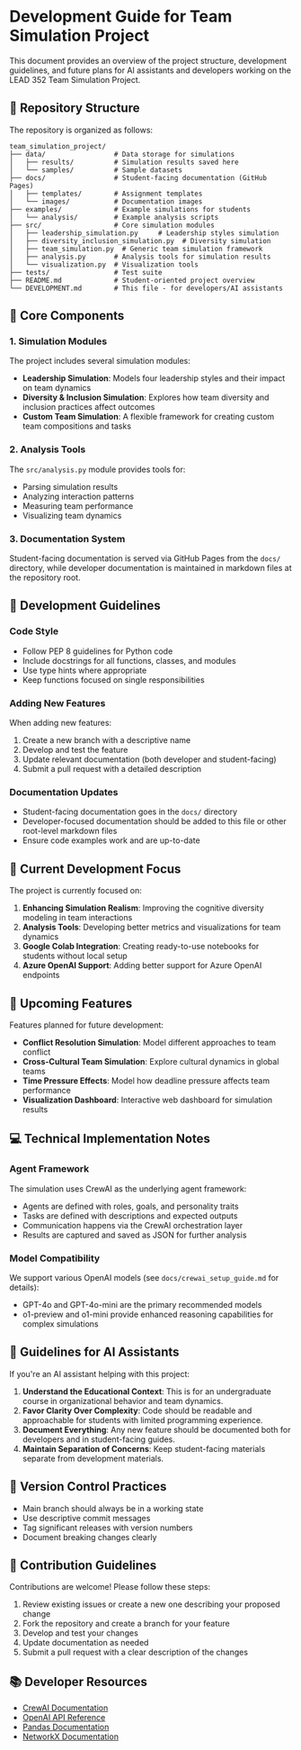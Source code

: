# Development Guide for Team Simulation Project

This document provides an overview of the project structure, development guidelines, and future plans for AI assistants and developers working on the LEAD 352 Team Simulation Project.

## 📂 Repository Structure

The repository is organized as follows:

```
team_simulation_project/
├── data/                 # Data storage for simulations
│   ├── results/          # Simulation results saved here
│   └── samples/          # Sample datasets
├── docs/                 # Student-facing documentation (GitHub Pages)
│   ├── templates/        # Assignment templates
│   └── images/           # Documentation images
├── examples/             # Example simulations for students
│   └── analysis/         # Example analysis scripts
├── src/                  # Core simulation modules
│   ├── leadership_simulation.py     # Leadership styles simulation
│   ├── diversity_inclusion_simulation.py  # Diversity simulation
│   ├── team_simulation.py  # Generic team simulation framework
│   ├── analysis.py       # Analysis tools for simulation results
│   └── visualization.py  # Visualization tools
├── tests/                # Test suite
├── README.md             # Student-oriented project overview
└── DEVELOPMENT.md        # This file - for developers/AI assistants
```

## 🧩 Core Components

### 1. Simulation Modules

The project includes several simulation modules:

- **Leadership Simulation**: Models four leadership styles and their impact on team dynamics
- **Diversity & Inclusion Simulation**: Explores how team diversity and inclusion practices affect outcomes
- **Custom Team Simulation**: A flexible framework for creating custom team compositions and tasks

### 2. Analysis Tools

The `src/analysis.py` module provides tools for:

- Parsing simulation results
- Analyzing interaction patterns
- Measuring team performance
- Visualizing team dynamics

### 3. Documentation System

Student-facing documentation is served via GitHub Pages from the `docs/` directory, while developer documentation is maintained in markdown files at the repository root.

## 🔧 Development Guidelines

### Code Style

- Follow PEP 8 guidelines for Python code
- Include docstrings for all functions, classes, and modules
- Use type hints where appropriate
- Keep functions focused on single responsibilities

### Adding New Features

When adding new features:

1. Create a new branch with a descriptive name
2. Develop and test the feature
3. Update relevant documentation (both developer and student-facing)
4. Submit a pull request with a detailed description

### Documentation Updates

- Student-facing documentation goes in the `docs/` directory
- Developer-focused documentation should be added to this file or other root-level markdown files
- Ensure code examples work and are up-to-date

## 🚀 Current Development Focus

The project is currently focused on:

1. **Enhancing Simulation Realism**: Improving the cognitive diversity modeling in team interactions
2. **Analysis Tools**: Developing better metrics and visualizations for team dynamics
3. **Google Colab Integration**: Creating ready-to-use notebooks for students without local setup
4. **Azure OpenAI Support**: Adding better support for Azure OpenAI endpoints

## 📝 Upcoming Features

Features planned for future development:

- **Conflict Resolution Simulation**: Model different approaches to team conflict
- **Cross-Cultural Team Simulation**: Explore cultural dynamics in global teams
- **Time Pressure Effects**: Model how deadline pressure affects team performance
- **Visualization Dashboard**: Interactive web dashboard for simulation results

## 💻 Technical Implementation Notes

### Agent Framework

The simulation uses CrewAI as the underlying agent framework:

- Agents are defined with roles, goals, and personality traits
- Tasks are defined with descriptions and expected outputs
- Communication happens via the CrewAI orchestration layer
- Results are captured and saved as JSON for further analysis

### Model Compatibility

We support various OpenAI models (see `docs/crewai_setup_guide.md` for details):
- GPT-4o and GPT-4o-mini are the primary recommended models
- o1-preview and o1-mini provide enhanced reasoning capabilities for complex simulations

## 🤖 Guidelines for AI Assistants

If you're an AI assistant helping with this project:

1. **Understand the Educational Context**: This is for an undergraduate course in organizational behavior and team dynamics.
2. **Favor Clarity Over Complexity**: Code should be readable and approachable for students with limited programming experience.
3. **Document Everything**: Any new feature should be documented both for developers and in student-facing guides.
4. **Maintain Separation of Concerns**: Keep student-facing materials separate from development materials.

## 🔄 Version Control Practices

- Main branch should always be in a working state
- Use descriptive commit messages
- Tag significant releases with version numbers
- Document breaking changes clearly

## 🤝 Contribution Guidelines

Contributions are welcome! Please follow these steps:

1. Review existing issues or create a new one describing your proposed change
2. Fork the repository and create a branch for your feature
3. Develop and test your changes
4. Update documentation as needed
5. Submit a pull request with a clear description of the changes

## 📚 Developer Resources

- [CrewAI Documentation](https://docs.crewai.com/)
- [OpenAI API Reference](https://platform.openai.com/docs/api-reference)
- [Pandas Documentation](https://pandas.pydata.org/docs/)
- [NetworkX Documentation](https://networkx.org/documentation/stable/) 